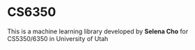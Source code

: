 # CS6350
This is a machine learning library developed by **Selena Cho** for
CS5350/6350 in University of Utah
